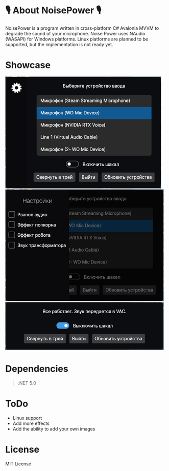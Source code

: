 # 🎙 About NoisePower 🎙
NoisePower is a program written in cross-platform C# Avalonia MVVM to degrade the sound of your microphone. Noise Power uses NAudio (WASAPI) for Windows platforms. Linux platforms are planned to be supported, but the implementation is not ready yet.
# Showcase
![case2](https://github.com/BadKiko/NoisePower/blob/main/Showcase/case2.png?raw=true)
![case3](https://github.com/BadKiko/NoisePower/blob/main/Showcase/case3.png?raw=true)
![case4](https://github.com/BadKiko/NoisePower/blob/main/Showcase/case4.png?raw=true)
# Dependencies
> .NET 5.0
# ToDo
- Linux support
- Add more effects
- Add the ability to add your own images
# License
MIT License
